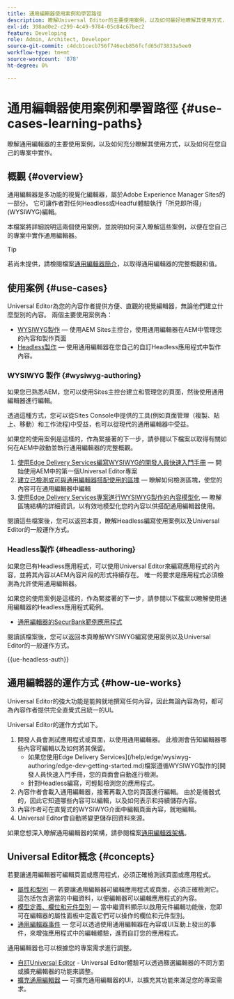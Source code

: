 ```yaml
---
title: 通用編輯器使用案例和學習路徑
description: 瞭解Universal Editor的主要使用案例，以及如何最好地瞭解其使用方式，以及如何在您自己的專案中實作。
exl-id: 398ad0e2-c299-4c49-9784-05c84c67bec2
feature: Developing
role: Admin, Architect, Developer
source-git-commit: c4dcb1cecb756f746ecb856fcfd65d73833a5ee0
workflow-type: tm+mt
source-wordcount: '878'
ht-degree: 0%

---
```


# 通用編輯器使用案例和學習路徑 {#use-cases-learning-paths}

瞭解通用編輯器的主要使用案例，以及如何充分瞭解其使用方式，以及如何在您自己的專案中實作。

## 概觀 {#overview}

通用編輯器是多功能的視覺化編輯器，屬於Adobe Experience Manager Sites的一部分。 它可讓作者對任何Headless或Headful體驗執行「所見即所得」(WYSIWYG)編輯。

本檔案將詳細說明這兩個使用案例，並說明如何深入瞭解這些案例，以便在您自己的專案中實作通用編輯器。

>[!TIP]
>
>若尚未提供，請檢閱檔案[通用編輯器簡介](/help/implementing/universal-editor/introduction.md)，以取得通用編輯器的完整概觀和值。

## 使用案例 {#use-cases}

Universal Editor為您的內容作者提供方便、直觀的視覺編輯器，無論他們建立什麼型別的內容。 兩個主要使用案例為：

* [WYSIWYG製作](#wysiwyg-authoring) — 使用AEM Sites主控台，使用通用編輯器在AEM中管理您的內容和製作頁面
* [Headless製作](#headless-authoring) — 使用通用編輯器在您自己的自訂Headless應用程式中製作內容。

### WYSIWYG 製作 {#wysiwyg-authoring}

如果您已熟悉AEM，您可以使用Sites主控台建立和管理您的頁面，然後使用通用編輯器進行編輯。

透過這種方式，您可以從Sites Console中提供的工具(例如頁面管理（複製、貼上、移動）和工作流程)中受益，也可以從現代的通用編輯器中受益。

如果您的使用案例是這樣的，作為緊接著的下一步，請參閱以下檔案以取得有關如何在AEM中啟動並執行通用編輯器的完整概觀。

1. [使用Edge Delivery Services編寫WYSIWYG的開發人員快速入門手冊](/help/edge/wysiwyg-authoring/edge-dev-getting-started.md) — 開始使用AEM中的第一個Universal Editor專案
1. [建立已檢測成可與通用編輯器搭配使用的區塊](/help/edge/wysiwyg-authoring/create-block.md) — 瞭解如何檢測區塊，使您的內容可在通用編輯器中編輯
1. [使用Edge Delivery Services專案進行WYSIWYG製作的內容模型化](/help/edge/wysiwyg-authoring/content-modeling.md) — 瞭解區塊結構的詳細資訊，以有效地模型化您的內容以供搭配通用編輯器使用。

閱讀這些檔案後，您可以返回本頁，瞭解Headless編寫使用案例以及Universal Editor的一般運作方式。

### Headless製作 {#headless-authoring}

如果您已有Headless應用程式，可以使用Universal Editor來編寫應用程式的內容，並將其內容以AEM內容片段的形式持續存在。 唯一的要求是應用程式必須檢測為允許使用通用編輯器。

如果您的使用案例是這樣的，作為緊接著的下一步，請參閱以下檔案以瞭解使用通用編輯器的Headless應用程式範例。

* [通用編輯器的SecurBank範例應用程式](/help/implementing/universal-editor/securbank.md)

閱讀該檔案後，您可以返回本頁瞭解WYSIWYG編寫使用案例以及Universal Editor的一般運作方式。

{{ue-headless-auth}}

## 通用編輯器的運作方式 {#how-ue-works}

Universal Editor的強大功能是能夠就地撰寫任何內容，因此無論內容為何，都可為內容作者提供完全直覺式且統一的UI。

Universal Editor的運作方式如下。

1. 開發人員會測試應用程式或頁面，以使用通用編輯器。 此檢測會告知編輯器哪些內容可編輯以及如何將其保留。
   * 如果您使用Edge Delivery Services](/help/edge/wysiwyg-authoring/edge-dev-getting-started.md)檔案遵循WYSIWYG製作的[開發人員快速入門手冊，您的頁面會自動進行檢測。
   * 針對Headless編寫，可輕鬆檢測您的應用程式。
1. 內容作者會載入通用編輯器，接著再載入您的頁面進行編輯。 由於是儀器式的，因此它知道哪些內容可以編輯，以及如何表示和持續儲存內容。
1. 內容作者可在直覺式的WYSIWYG介面中編輯頁面內容，就地編輯。
1. Universal Editor會自動將變更儲存回資料來源。

如果您想深入瞭解通用編輯器的架構，請參閱檔案[通用編輯器架構](/help/implementing/universal-editor/architecture.md)。

## Universal Editor概念 {#concepts}

若要讓通用編輯器可編輯頁面或應用程式，必須正確檢測該頁面或應用程式。

* [屬性和型別](/help/implementing/universal-editor/attributes-types.md) — 若要讓通用編輯器可編輯應用程式或頁面，必須正確檢測它。 這包括包含適當的中繼資料，以便編輯器可以編輯應用程式的內容。
* [模型定義、欄位和元件型別](/help/implementing/universal-editor/field-types.md) — 當中繼資料顯示以啟用元件編輯功能後，您即可在編輯器的屬性面板中定義它們可以操作的欄位和元件型別。
* [通用編輯器事件](/help/implementing/universal-editor/events.md) — 您可以透過使用通用編輯器在內容或UI互動上發出的事件，來增強應用程式中的編輯體驗，進而自訂您的應用程式。

通用編輯器也可以根據您的專案需求進行調整。

* [自訂Universal Editor](/help/implementing/universal-editor/customizing.md) - Universal Editor體驗可以透過篩選編輯器的不同方面或擴充編輯器的功能來調整。
* [擴充通用編輯器](/help/implementing/universal-editor/extending.md) — 可擴充通用編輯器的UI，以擴充其功能來滿足您的專案需求。
